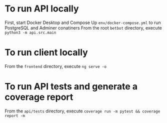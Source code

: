 # To run API locally
First, start Docker Desktop and Compose Up `env/docker-compose.yml` to run PostgreSQL and Adminer conatiners
From the root `betbot` directory, execute `python3 -m api.src.main`
# To run client locally
From the `frontend` directory, execute `ng serve -o`
# To run API tests and generate a coverage report
From the `api/tests` directory, execute `coverage run -m pytest && coverage report -m`